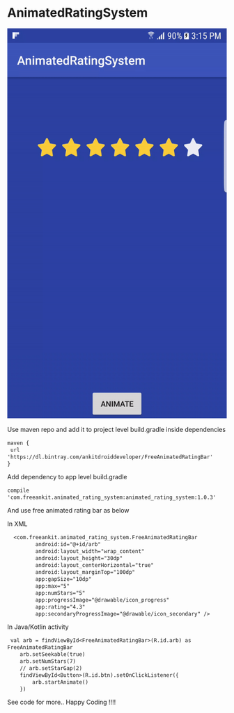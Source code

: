 # AnimatedRatingSystem


![GIF](https://github.com/AnkitDroidGit/AnimatedRatingSystem/blob/master/app/art/gif.gif)

Use maven repo and add it to project level build.gradle inside dependencies
 
    maven {
  	 url 'https://dl.bintray.com/ankitdroiddeveloper/FreeAnimatedRatingBar'
  	}

Add dependency to app level build.gradle 

    compile 'com.freeankit.animated_rating_system:animated_rating_system:1.0.3'

And use free animated rating bar as below 

In XML 


      <com.freeankit.animated_rating_system.FreeAnimatedRatingBar
             android:id="@+id/arb"
             android:layout_width="wrap_content"
             android:layout_height="30dp"
             android:layout_centerHorizontal="true"
             android:layout_marginTop="100dp"
             app:gapSize="10dp"
             app:max="5"
             app:numStars="5"
             app:progressImage="@drawable/icon_progress"
             app:rating="4.3"
             app:secondaryProgressImage="@drawable/icon_secondary" />
             
             
In Java/Kotlin activity


     val arb = findViewById<FreeAnimatedRatingBar>(R.id.arb) as FreeAnimatedRatingBar
        arb.setSeekable(true)
        arb.setNumStars(7)
        // arb.setStarGap(2)
        findViewById<Button>(R.id.btn).setOnClickListener({
            arb.startAnimate()
        })
        
See code for more.. Happy Coding !!!!
